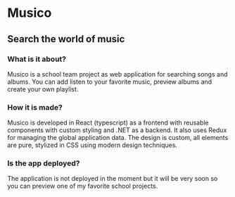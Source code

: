 # Musico
## Search the world of music
### What is it about?
Musico is a school team project as web application for searching songs and albums. You can add listen to your favorite music, preview albums and create your own playlist.

### How it is made?
Musico is developed in React (typescript) as a frontend with reusable components with custom styling and .NET as a backend. It also uses Redux for managing the global application data. The design is custom, all elements are pure, stylized in CSS using modern design techniques. 

### Is the app deployed?
The application is not deployed in the moment but it will be very soon so you can preview one of my favorite school projects.
